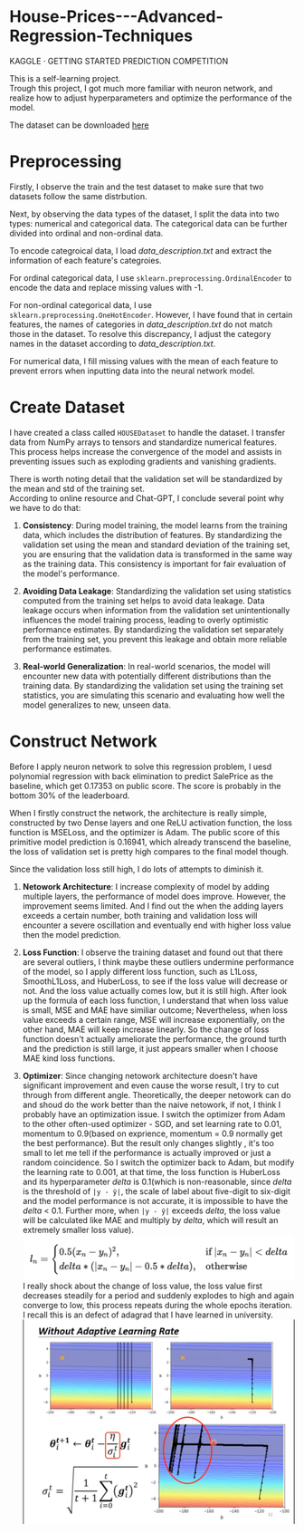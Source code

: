 # House-Prices---Advanced-Regression-Techniques
KAGGLE · GETTING STARTED PREDICTION COMPETITION 

This is a self-learning project.  
Trough this project, I got much more familiar with neuron network, and realize how to adjust hyperparameters and optimize the performance of the model.

The dataset can be downloaded [here](https://www.kaggle.com/competitions/house-prices-advanced-regression-techniques/)

# Preprocessing
Firstly, I observe the train and the test dataset to make sure that two datasets follow the same distrbution.

Next, by observing the data types of the dataset, I split the data into two types: numerical and categorical data. The categorical data can be further divided into ordinal and non-ordinal data.

To encode categroical data, I load *data_description.txt* and extract the information of each feature's categroies.

For ordinal categorical data, I use `sklearn.preprocessing.OrdinalEncoder` to encode the data and replace missing values with -1.

For non-ordinal categorical data, I use `sklearn.preprocessing.OneHotEncoder`. However, I have found that in certain features, the names of categories in *data_description.txt* do not match those in the dataset. To resolve this discrepancy, I adjust the category names in the dataset according to *data_description.txt*.

For numerical data, I fill missing values with the mean of each feature to prevent errors when inputting data into the neural network model.

# Create Dataset
I have created a class called `HOUSEDataset` to handle the dataset. I transfer data from NumPy arrays to tensors and standardize numerical features. This process helps increase the convergence of the model and assists in preventing issues such as exploding gradients and vanishing gradients.

There is worth noting detail that the validation set will be standardized by the mean and std of the training set.  
According to online resource and Chat-GPT, I conclude several point why we have to do that:

1. **Consistency**: During model training, the model learns from the training data, which includes the distribution of features. By standardizing the validation set using the mean and standard deviation of the training set, you are ensuring that the validation data is transformed in the same way as the training data. This consistency is important for fair evaluation of the model's performance.

2. **Avoiding Data Leakage**: Standardizing the validation set using statistics computed from the training set helps to avoid data leakage. Data leakage occurs when information from the validation set unintentionally influences the model training process, leading to overly optimistic performance estimates. By standardizing the validation set separately from the training set, you prevent this leakage and obtain more reliable performance estimates.

3. **Real-world Generalization**: In real-world scenarios, the model will encounter new data with potentially different distributions than the training data. By standardizing the validation set using the training set statistics, you are simulating this scenario and evaluating how well the model generalizes to new, unseen data.

# Construct Network  
Before I apply neuron network to solve this regression problem, I uesd polynomial regression with back elimination to predict SalePrice as the baseline, which get 0.17353 on public score. The score is probably in the bottom 30% of the leaderboard.  

When I firstly construct the network, the architecture is really simple, constructed by two Dense layers and one ReLU activation function, the loss function is MSELoss, and the optimizer is Adam.  The public score of this primitive model prediction is 0.16941, which already transcend the baseline, the loss of validation set is pretty high compares to the final model though. 

Since the validation loss still high, I do lots of attempts to diminish it.  
1. **Netowork Architecture**: I increase complexity of model by adding multiple layers, the performance of model does improve. However, the improvement seems limited. And I find out the when the adding layers exceeds a certain number, both training and validation loss will encounter a severe oscillation and eventually end with higher loss value then the model prediction.

2. **Loss Function**: I observe the training dataset and found out that there are several outliers, I think maybe these outliers undermine performance of the model, so I apply different loss function, such as L1Loss, SmoothL1Loss, and HuberLoss, to see if the loss value will decrease or not.  And the loss value actually comes low, but it is still high. After look up the formula of each loss function, I understand that when loss value is small, MSE and MAE have similiar outcome; Nevertheless, when loss value exceeds a certain range, MSE will increase exponentially, on the other hand, MAE will keep increase linearly. So the change of loss function doesn't actually ameliorate the performance, the ground turth and the prediction is still large, it just appears smaller when I choose MAE kind loss functions.

4. **Optimizer**: Since changing netowork architecture doesn't have significant improvement and even cause the worse result, I try to cut through from different angle. Theoretically, the deeper netowork can do and shoud do the work better than the naive netowork, if not, I think I probably have an optimization issue. I switch the optimizer from Adam to the other often-used optimizer - SGD, and set learning rate to 0.01, momentum to 0.9(based on exprience, momentum = 0.9 normally get the best performance). But the result only changes slightly , it's too small to let me tell if the performance is actually improved or just a random coincidence. So I switch the optimizer back to Adam, but modify the learning rate to 0.001, at that time, the loss function is HuberLoss and its hyperparameter *delta* is 0.1(which is non-reasonable, since *delta* is the threshold of `|y - ŷ|`, the scale of label about five-digit to six-digit and the model performance is not accurate, it is impossible to have the *delta* < 0.1. Further more, when `|y - ŷ|` exceeds *delta*, the loss value will be calculated like MAE and multiply by *delta*, which will result an extremely smaller loss value).
![image](https://github.com/hsieh2000/House-Prices---Advanced-Regression-Techniques/blob/main/pic/%E6%88%AA%E5%9C%96%202024-05-17%20%E4%B8%8B%E5%8D%885.12.32.png)
I really shock about the change of loss value, the loss value first decreases steadily for a period and suddenly explodes to high and again converge to low, this process repeats during the whole epochs iteration. I recall this is an defect of adagrad that I have learned in university.
![image](https://github.com/hsieh2000/House-Prices---Advanced-Regression-Techniques/blob/main/pic/messageImage_1715938780970.jpg)








